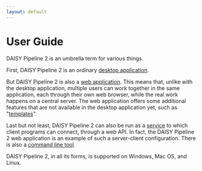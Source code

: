 ```yaml
---
layout: default
---
```

# User Guide

DAISY Pipeline 2 is an umbrella term for various things.

First, DAISY Pipeline 2 is an ordinary
[desktop application]({{site.baseurl}}/wiki/gui/DAISY-Pipeline-2-User-Guide/).

But DAISY Pipeline 2 is also a
[web application]({{site.baseurl}}/wiki/webui/User-Guide/). This means
that, unlike with the desktop application, multiple users can work
together in the same application, each through their own web browser,
while the real work happens on a central server. The web application
offers some additional features that are not available in the desktop
application yet, such as
"[templates]({{site.baseurl}}/wiki/webui/Templating/)".

Last but not least, DAISY Pipeline 2 can also be run as a
[service](Pipeline-As-Service) to which client programs can connect,
through a web API. In fact, the DAISY Pipeline 2 web application is an
example of such a server-client configuration. There is also a
[command line tool](https://github.com/daisy/pipeline-cli-go).

DAISY Pipeline 2, in all its forms, is supported on Windows, Mac OS,
and Linux.
